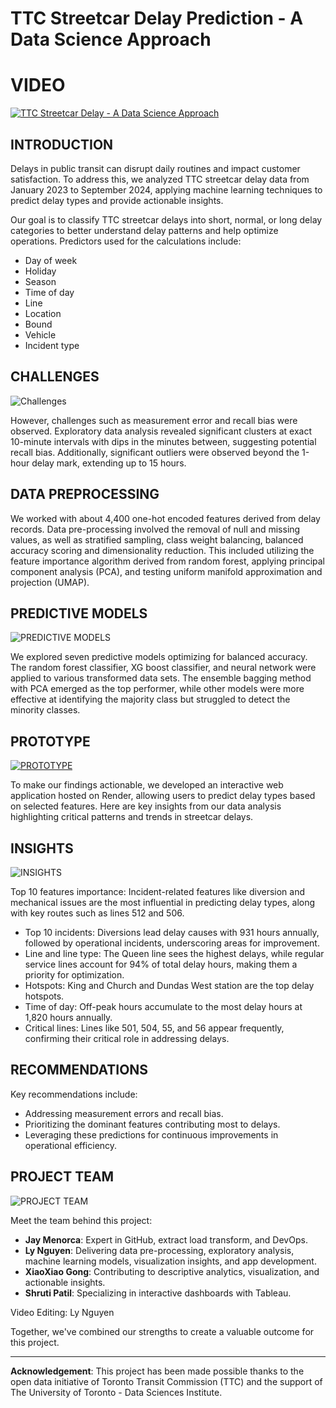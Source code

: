 # TTC Streetcar Delay Prediction - A Data Science Approach

# **VIDEO**
[![TTC Streetcar Delay - A Data Science Approach](https://github.com/lee-data/TTC-streetcar-delay/blob/release/src/visualization/Thumnail.jpg)](https://www.youtube.com/watch?v=US7fKLYEJQg)


## INTRODUCTION 

Delays in public transit can disrupt daily routines and impact customer satisfaction. To address this, we analyzed TTC streetcar delay data from January 2023 to September 2024, applying machine learning techniques to predict delay types and provide actionable insights.

Our goal is to classify TTC streetcar delays into short, normal, or long delay categories to better understand delay patterns and help optimize operations. Predictors used for the calculations include:

-	Day of week
-	Holiday 
-   Season
-	Time of day
-	Line
-	Location
-	Bound
-	Vehicle
-	Incident type


## CHALLENGES

![Challenges](<https://github.com/lee-data/TTC-streetcar-delay/blob/release/src/visualization/READ%20ME%20-%20Challenges.png>)  

However, challenges such as measurement error and recall bias were observed. Exploratory data analysis revealed significant clusters at exact 10-minute intervals with dips in the minutes between, suggesting potential recall bias. Additionally, significant outliers were observed beyond the 1-hour delay mark, extending up to 15 hours.


## DATA PREPROCESSING  

We worked with about 4,400 one-hot encoded features derived from delay records. Data pre-processing involved the removal of null and missing values, as well as stratified sampling, class weight balancing, balanced accuracy scoring and dimensionality reduction. This included utilizing the feature importance algorithm derived from random forest, applying principal component analysis (PCA), and testing uniform manifold approximation and projection (UMAP).


## PREDICTIVE MODELS

![PREDICTIVE MODELS](https://github.com/lee-data/TTC-streetcar-delay/blob/release/src/visualization/README%20-%20Predictive%20models.png)

We explored seven predictive models optimizing for balanced accuracy. The random forest classifier, XG boost classifier, and neural network were applied to various transformed data sets. The ensemble bagging method with PCA emerged as the top performer, while other models were more effective at identifying the majority class but struggled to detect the minority classes.


## PROTOTYPE

[![PROTOTYPE](https://github.com/lee-data/TTC-streetcar-delay/blob/release/src/visualization/Prototype.png)](https://ttc-app.eltaydigital.com)

To make our findings actionable, we developed an interactive web application hosted on Render, allowing users to predict delay types based on selected features. Here are key insights from our data analysis highlighting critical patterns and trends in streetcar delays.


## INSIGHTS

![INSIGHTS](https://github.com/lee-data/TTC-streetcar-delay/blob/release/src/visualization/README%20-%20Insights.png)

Top 10 features importance: Incident-related features like diversion and mechanical issues are the most influential in predicting delay types, along with key routes such as lines 512 and 506.

-	Top 10 incidents: Diversions lead delay causes with 931 hours annually, followed by operational incidents, underscoring areas for improvement.
-	Line and line type: The Queen line sees the highest delays, while regular service lines account for 94% of total delay hours, making them a priority for optimization.
-	Hotspots: King and Church and Dundas West station are the top delay hotspots.
-	Time of day: Off-peak hours accumulate to the most delay hours at 1,820 hours annually.
-	Critical lines: Lines like 501, 504, 55, and 56 appear frequently, confirming their critical role in addressing delays.


## RECOMMENDATIONS

Key recommendations include:
-	Addressing measurement errors and recall bias.
-	Prioritizing the dominant features contributing most to delays.
-	Leveraging these predictions for continuous improvements in operational efficiency.


## PROJECT TEAM 

![PROJECT TEAM](https://github.com/lee-data/TTC-streetcar-delay/blob/release/src/visualization/README%20-%20Project%20team.png)

Meet the team behind this project:
-	**Jay Menorca**: Expert in GitHub, extract load transform, and DevOps.
-	**Ly Nguyen**: Delivering data pre-processing, exploratory analysis, machine learning models, visualization insights, and app development.
-	**XiaoXiao Gong**: Contributing to descriptive analytics, visualization, and actionable insights.
-	**Shruti Patil**: Specializing in interactive dashboards with Tableau.

Video Editing: Ly Nguyen

Together, we've combined our strengths to create a valuable outcome for this project.



---
**Acknowledgement**: This project has been made possible thanks to the open data initiative of Toronto Transit Commission (TTC) and the support of The University of Toronto - Data Sciences Institute.

